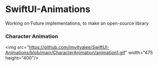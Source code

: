 # SwiftUI-Animations
 Working on Future implementations, to make an open-source library 
 
 ### Character Animation 
 <img
 src="https://github.com/imvityalee/SwiftUI-Animations/blob/main/CharacterAnimation/animation1.gif"
 width="475 height="400"/>
 
 

